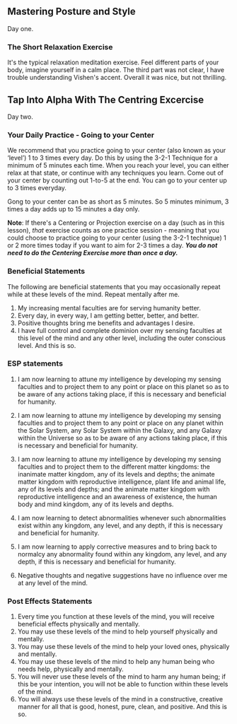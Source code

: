 
## Mastering Posture and Style

Day one.

### The Short Relaxation Exercise

It's the typical relaxation meditation exercise. Feel different parts of your body, imagine yourself in a calm place. The third part was not clear, I have trouble understanding Vishen's accent. Overall it was nice, but not thrilling.

## Tap Into Alpha With The Centring Excercise

Day two.

### Your Daily Practice - Going to your Center

We recommend that you practice going to your center (also known as your ‘level’) 1 to 3 times every day. Do this by using the 3-2-1 Technique for a minimum of 5 minutes each time. When you reach your level, you can either relax at that state, or continue with any techniques you learn. Come out of your center by counting out 1-to-5 at the end. You can go to your center up to 3 times everyday. 

Gong to your center can be as short as 5 minutes. So 5 minutes minimum, 3 times a day adds up to 15 minutes a day only.  
  
**Note**: If there's a Centering or Projection exercise on a day (such as in this lesson), _that_ exercise counts as one practice session - meaning that you could choose to practice going to your center (using the 3-2-1 technique) 1 or 2 more times today if you want to aim for 2-3 times a day. **_You do not need to do the Centering Exercise more than once a day._**  

### Beneficial Statements

The following are beneficial statements that you may occasionally repeat while at these levels of the mind. Repeat mentally after me.  

1.  My increasing mental faculties are for serving humanity better.
2.  Every day, in every way, I am getting better, better, and better.
3.  Positive thoughts bring me benefits and advantages I desire.
4.  I have full control and complete dominion over my sensing faculties at this level of the mind and any other level, including the outer conscious level. And this is so.

### ESP statements  

1.  I am now learning to attune my intelligence by developing my sensing faculties and to project them to any point or place on this planet so as to be aware of any actions taking place, if this is necessary and beneficial for humanity.   
    
2.  I am now learning to attune my intelligence by developing my sensing faculties and to project them to any point or place on any planet within the Solar System, any Solar System within the Galaxy, and any Galaxy within the Universe so as to be aware of any actions taking place, if this is necessary and beneficial for humanity.
3.  I am now learning to attune my intelligence by developing my sensing faculties and to project them to the different matter kingdoms: the inanimate matter kingdom, any of its levels and depths; the animate matter kingdom with reproductive intelligence, plant life and animal life, any of its levels and depths; and the animate matter kingdom with reproductive intelligence and an awareness of existence, the human body and mind kingdom, any of its levels and depths.
4.  I am now learning to detect abnormalities whenever such abnormalities exist within any kingdom, any level, and any depth, if this is necessary and beneficial for humanity.
5.  I am now learning to apply corrective measures and to bring back to normalcy any abnormality found within any kingdom, any level, and any depth, if this is necessary and beneficial for humanity.
6.  Negative thoughts and negative suggestions have no influence over me at any level of the mind.

### Post Effects Statements  

1.  Every time you function at these levels of the mind, you will receive beneficial effects physically and mentally.
2.  You may use these levels of the mind to help yourself physically and mentally.
3.  You may use these levels of the mind to help your loved ones, physically and mentally.
4.  You may use these levels of the mind to help any human being who needs help, physically and mentally.
5.  You will never use these levels of the mind to harm any human being; if this be your intention, you will not be able to function within these levels of the mind.
6.  You will always use these levels of the mind in a constructive, creative manner for all that is good, honest, pure, clean, and positive. And this is so.